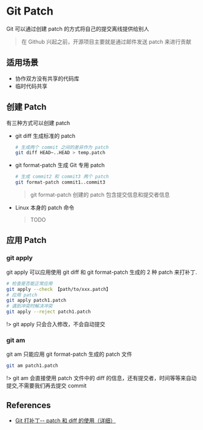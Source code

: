 # Git Patch

Git 可以通过创建 patch 的方式将自己的提交离线提供给别人

> 在 Github 兴起之前，开源项目主要就是通过邮件发送 patch 来进行贡献

## 适用场景

- 协作双方没有共享的代码库
- 临时代码共享

## 创建 Patch

有三种方式可以创建 patch

- git diff 生成标准的 patch

    ```bash
    # 生成两个 commit 之间的差异作为 patch
    git diff HEAD~..HEAD > temp.patch
    ```

- git format-patch 生成 Git 专用 patch

    ```bash
    # 生成 commit2 和 commit3 两个 patch
    git format-patch commit1..commit3
    ```

    > git format-patch 创建的 patch 包含提交信息和提交者信息

- Linux 本身的 patch 命令

    > TODO


## 应用 Patch

### git apply

git apply 可以应用使用 git diff 和 git format-patch 生成的 2 种 patch 来打补丁.

```bash
# 检查是否能正常应用
git apply --check 【path/to/xxx.patch】
# 应用 patch
git apply patch1.patch
# 遇到冲突时解决冲突
git apply --reject patch1.patch
```

!> git apply 只会合入修改，不会自动提交

### git am

git am 只能应用 git format-patch 生成的 patch 文件

```bash
git am patch1.patch
```

!> git am 会直接使用 patch 文件中的 diff 的信息，还有提交者，时间等等来自动提交,不需要我们再去提交 commit

## References

- [Git 打补丁-- patch 和 diff 的使用（详细）](https://www.jianshu.com/p/ec04de3f95cc)





